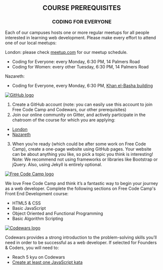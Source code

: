 <h2 align='center'>COURSE PREREQUISITES</h2>

<h3 align='center'>CODING FOR EVERYONE</h3>

Each of our campuses hosts one or more regular meetups for all people interested in learning web development. Please make every effort to attend one of our local meetups:

London: please check [meetup.com](https://www.meetup.com/founderscoders/) for our meetup schedule.
+ Coding for Everyone: every Monday, 6:30 PM, 14 Palmers Road
+ Coding for Women: every other Tuesday, 6:30 PM, 14 Palmers Road

Nazareth:
+ Coding for Everyone, every Monday, 6:30 PM, [Khan el-Basha building](https://waze.to/lr/hsvc451n7h)

<a href="http://www.github.com/"
  title="GitHub website">
  <img class="partners-section-image" alt="GitHub logo" src="http://www.aha.io/assets/github.7433692cabbfa132f34adb034e7909fa.png"/>
</a>

1. Create a GitHub account (note: you can easily use this account to join Free Code Camp and Codewars, our other prerequisites)
2. Join our online community on Gitter, and actively participate in the chatroom of the course for which you are applying:
  + [London](https://gitter.im/codingforeveryone/london)
  + [Nazareth](https://gitter.im/codingforeveryone/nazareth-channel)
3. When you’re ready (which could be after some work on Free Code Camp), create a one-page website using GitHub pages. Your website can be about anything you like, so pick a topic you think is interesting! Note: We recommend not using frameworks or libraries like Bootstrap or jQuery. Also, using Jekyll is entirely optional.

<a href="http://www.freecodecamp.com/"
  title="Free Code Camp website">
  <img class="partners-section-image" alt="Free Code Camp logo" src="https://softwareengineeringdaily.com/wp-content/uploads/2017/01/freecodecamp.jpeg">
</a>

We love Free Code Camp and think it’s a fantastic way to begin your journey as a web developer. Complete the following sections on Free Code Camp's Front End Development course:
+ HTML5 & CSS
+ Basic JavaScript
+ Object Oriented and Functional Programming
+ Basic Algorithm Scripting

<a href="http://www.codewars.com/"
  title="Codewars website">
  <img class="partners-section-image" alt="Codewars logo" src="https://media.licdn.com/media/p/8/000/249/391/267400f.png">
</a>

Codewars provides a strong introduction to the problem-solving skills you’ll need in order to be successful as a web developer. If selected for Founders & Coders, you will need to:

+ Reach 5 kyu on Codewars
+ [Create at least one JavaScript kata](https://www.codewars.com/kata/new/javascript)
